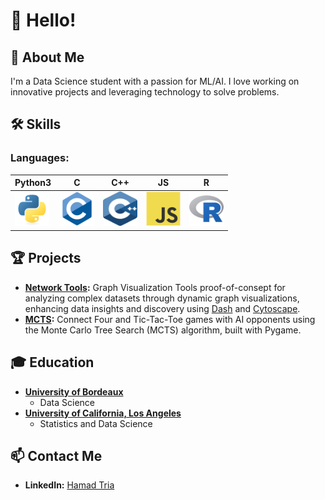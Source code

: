 # 👋 Hello!

## 🚀 About Me
I'm a Data Science student with a passion for ML/AI. I love working on innovative projects and leveraging technology to solve problems.

## 🛠️ Skills
### Languages:
| Python3 | C | C++ | JS | R |
|----------|----------|----------|----------|-----|
|  <img src="assets/python-original.svg" title="Python"  alt="Python" width="55" height="55"/> |  <img src="assets/c-original.svg" title="C"  alt="C" width="55" height="55"/> | <img src="assets/cpp-original.svg" title="C"  alt="C" width="55" height="55"/> | <img src="assets/javascript-original.svg" title="JavaScript" alt="JavaScript" width="55" height="55"/> |  <img src="assets/r-original.svg" title="R" alt="R" width="55" height="55"/>|

## 🏆 Projects
- **[Network Tools](https://github.com/HamadTria/Network-Tools):** Graph Visualization Tools proof-of-consept for analyzing complex datasets through dynamic graph visualizations, enhancing data insights and discovery using [Dash](https://github.com/plotly/dash) and [Cytoscape](https://github.com/cytoscape/cytoscape).
- **[MCTS](https://github.com/HamadTria/MCTS):** Connect Four and Tic-Tac-Toe games with AI opponents using the Monte Carlo Tree Search (MCTS) algorithm, built with Pygame.

## 🎓 Education
- **[University of Bordeaux](https://www.u-bordeaux.fr)**
  - Data Science
- **[University of California, Los Angeles](https://www.ucla.edu)**
  - Statistics and Data Science

## 📫 Contact Me
- **LinkedIn:** [Hamad Tria](https://www.linkedin.com/in/hamadtria/)
